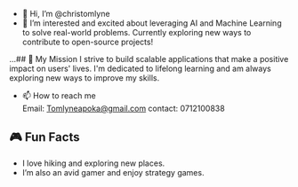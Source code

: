 - 👋 Hi, I’m @christomlyne
- 👀 I’m interested and excited about leveraging AI and Machine Learning to solve real-world problems. Currently exploring new ways to contribute to open-source projects!

 ...## 🎯 My Mission
I strive to build scalable applications that make a positive impact on users' lives. I'm dedicated to lifelong learning and am always exploring new ways to improve my skills.

- 📫 How to reach me           
 Email: Tomlyneapoka@gmail.com
contact: 0712100838

## 🎮 Fun Facts
- I love hiking and exploring new places.
- I’m also an avid gamer and enjoy strategy games.

<!---
christomlyne/christomlyne is a ✨ special ✨ repository because its `README.md` (this file) appears on your GitHub profile.
You can click the Preview link to take a look at your changes.
--->
